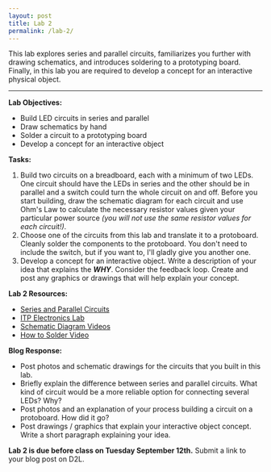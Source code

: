 ```yaml
---
layout: post
title: Lab 2
permalink: /lab-2/
---
```


This lab explores series and parallel circuits, familiarizes you further with drawing schematics, and introduces soldering to a prototyping board. Finally, in this lab you are required to develop a concept for an interactive physical object.

<hr>

<span class="underlined">**Lab Objectives:**</span>

+ Build LED circuits in series and parallel
+ Draw schematics by hand
+ Solder a circuit to a prototyping board
+ Develop a concept for an interactive object

<span class="underlined">**Tasks:**</span>

1. Build two circuits on a breadboard, each with a minimum of two LEDs. One circuit should have the LEDs in series and the other should be in parallel and a switch could turn the whole circuit on and off. Before you start building, draw the schematic diagram for each circuit and use Ohm's Law to calculate the necessary resistor values given your particular power source *(you will not use the same resistor values for each circuit!)*.
2. Choose one of the circuits from this lab and translate it to a protoboard. Cleanly solder the components to the protoboard. You don't need to include the switch, but if you want to, I'll gladly give you another one.
3. Develop a concept for an interactive object. Write a description of your idea that explains the ***WHY***. Consider the feedback loop. Create and post any graphics or drawings that will help explain your concept.

<span class="underlined">**Lab 2 Resources:**</span>

+ [Series and Parallel Circuits](https://learn.sparkfun.com/tutorials/series-and-parallel-circuits)
+ [ITP Electronics Lab](https://itp.nyu.edu/physcomp/labs/labs-electronics/electronics/)
+ [Schematic Diagram Videos](https://itp.nyu.edu/physcomp/videos/videos-schematic-diagrams/)
+ [How to Solder Video](https://vimeo.com/107049478)

<span class="underlined">**Blog Response:**</span>

+ Post photos and schematic drawings for the circuits that you built in this lab.
+ Briefly explain the difference between series and parallel circuits. What kind of circuit would be a more reliable option for connecting several LEDs? Why?
+ Post photos and an explanation of your process building a circuit on a protoboard. How did it go?
+ Post drawings / graphics that explain your interactive object concept. Write a short paragraph explaining your idea. 

**Lab 2 is due before class on Tuesday September 12th.** Submit a link to your blog post on D2L.
